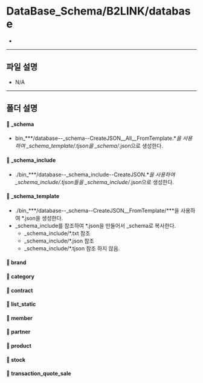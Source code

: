 **DataBase_Schema/B2LINK/database**
===================

*

-------------
파일 설명
-------------

* N/A

-------------
폴더 설명
-------------

#### :open_file_folder: _schema
 * bin_***/database--_schema--CreateJSON__All__FromTemplate.***을 사용하여 _schema_template/*.tjson을 _schema/*.json으로 생성한다.

#### :open_file_folder: _schema_include
 * ./bin_***/database--_schema_include--CreateJSON.***을 사용하여 _schema_include/*.tjson들을 _schema_include/*.json으로 생성한다.

#### :open_file_folder: _schema_template
 * ./bin_***/database--_schema--CreateJSON__FromTemplate/***을 사용하여 *.json을 생성한다.
 * _schema_include를 참조하여 *.json을 만들어서 _schema로 복사한다.
	* _schema_include/*.txt 참조
	* _schema_include/*.json 참조
	* _schema_include/*.tjson 참조 하지 않음.

#### :open_file_folder: brand

#### :open_file_folder: category

#### :open_file_folder: contract

#### :open_file_folder: list_static

#### :open_file_folder: member

#### :open_file_folder: partner

#### :open_file_folder: product

#### :open_file_folder: stock

#### :open_file_folder: transaction_quote_sale
